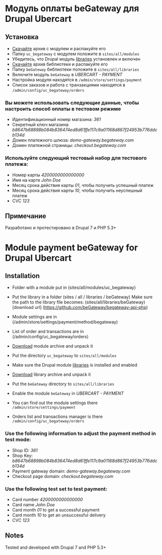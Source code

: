 # Модуль оплаты beGateway для Drupal Ubercart

## Установка

  * [Скачайте](https://github.com/beGateway/drupal-ubercart-payment-module/blob/master/uc_begateway.zip?raw=true) архив с модулем и распакуйте его
  * Папку `uc_begateway` с модулем положите в `sites/all/modules`
  * Убедитесь, что Drupal модуль [libraries](https://www.drupal.org/project/libraries) установлен и включен
  * [Скачайте](https://github.com/beGateway/drupal-ubercart-payment-module/blob/master/uc_begateway_library.zip?raw=true) архив библиотеки и распакуйте его
  * Папку `beGateway` библиотеки положите в `sites/all/libraries`
  * Включите модуль `beGateway` в _UBERCART - PAYMENT_
  * Настройка модуля находятся в `/admin/store/settings/payment`
  * Список заказов и работа c транзакциями находятся в `/admin/config/uc_begateway/orders`


### Вы можете использовать следующие данные, чтобы настроить способ оплаты в тестовом режиме

* Идентификационный номер магазина: _361_
* Секретный ключ магазина: _b8647b68898b084b836474ed8d61ffe117c9a01168d867f24953b776ddcb134d_
* Домен платежного шлюза: _demo-gateway.begateway.com_
* Домен платежной страницы: _checkout.begateway.com_

### Используйте следующий тестовый набор для тестового платежа:

* Номер карты _4200000000000000_
* Имя на карте _John Doe_
* Месяц срока действия карты _01_, чтобы получить успешный платеж
* Месяц срока действия карты _10_, чтобы получить неуспешный платеж
* CVC _123_

## Примечание

Разработано и протестировано в Drupal 7 и PHP 5.3+


# Module payment beGateway for Drupal Ubercart

## Installation

*  Folder with a module put in (sites/all/modules/uc_begateway)

*  Put the library in a folder (sites / all / libraries / beGateway)
    Make sure the path to the library file becomes: (sites/all/libraries/beGateway)
    [download url] (https://github.com/beGateway/begateway-api-php)

* Module settings are in (/admin/store/settings/payment/method/begateway)

* List of order and transactions are in (/admin/config/uc_begateway/orders)

* [Download](https://github.com/beGateway/drupal-ubercart-payment-module/blob/master/uc_begateway.zip?raw=true) module archive and unpack it
* Put the directory `uc_begateway` to `sites/all/modules`
* Make sure the Drupal module [libraries](https://www.drupal.org/project/libraries) is installed and enabled
* [Download](https://github.com/beGateway/drupal-ubercart-payment-module/blob/master/uc_begateway_library.zip?raw=true) library archive and unpack it
* Put the `beGateway` directory to `sites/all/libraries`
* Enable the module `beGateway` in _UBERCART - PAYMENT_
* You can find out the module settings there `/admin/store/settings/payment`
* Orders list and transactions manager is there `/admin/config/uc_begateway/orders`

### Use the following information to adjust the payment method in test mode:

* Shop ID: _361_
* Shop Key: _b8647b68898b084b836474ed8d61ffe117c9a01168d867f24953b776ddcb134d_
* Payment gateway domain: _demo-gateway.begateway.com_
* Checkout page domain: _checkout.begateway.com_

###  Use the following test set to test payment:

* Card number _4200000000000000_
* Card name _John Doe_
* Card month _01_ to get a successful payment
* Card month _10_ to get an unsuccessful delivery
* CVC _123_

## Notes

Tested and developed with Drupal 7 and PHP 5.3+
